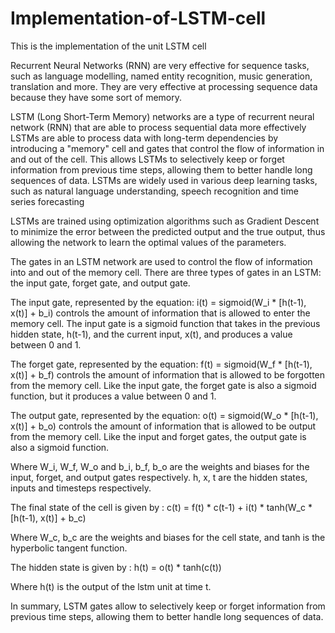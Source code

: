 # Implementation-of-LSTM-cell
This is the implementation of the unit LSTM cell

Recurrent Neural Networks (RNN) are very effective for sequence tasks, such as language modelling, named entity recognition, music generation, translation and more. 
They are very effective at processing sequence data because they have some sort of memory.

LSTM (Long Short-Term Memory) networks are a type of recurrent neural network (RNN) that are able to process sequential data more effectively LSTMs are able to process data with long-term dependencies by introducing a "memory" cell and gates that control the flow of information in and out of the cell. This allows LSTMs to selectively keep or forget information from previous time steps, allowing them to better handle long sequences of data. LSTMs are widely used in various deep learning tasks, such as natural language understanding, speech recognition and time series forecasting

LSTMs are trained using optimization algorithms such as Gradient Descent to minimize the error between the predicted output and the true output, thus allowing the network to learn the optimal values of the parameters.

The gates in an LSTM network are used to control the flow of information into and out of the memory cell. There are three types of gates in an LSTM: the input gate, forget gate, and output gate.

The input gate, represented by the equation:
i(t) = sigmoid(W_i * [h(t-1), x(t)] + b_i)
controls the amount of information that is allowed to enter the memory cell. The input gate is a sigmoid function that takes in the previous hidden state, h(t-1), and the current input, x(t), and produces a value between 0 and 1.

The forget gate, represented by the equation:
f(t) = sigmoid(W_f * [h(t-1), x(t)] + b_f)
controls the amount of information that is allowed to be forgotten from the memory cell. Like the input gate, the forget gate is also a sigmoid function, but it produces a value between 0 and 1.

The output gate, represented by the equation:
o(t) = sigmoid(W_o * [h(t-1), x(t)] + b_o)
controls the amount of information that is allowed to be output from the memory cell. Like the input and forget gates, the output gate is also a sigmoid function.

Where W_i, W_f, W_o and b_i, b_f, b_o are the weights and biases for the input, forget, and output gates respectively.
h, x, t are the hidden states,  inputs and timesteps respectively.

The final state of the cell is given by :
c(t) = f(t) * c(t-1) + i(t) * tanh(W_c * [h(t-1), x(t)] + b_c)

Where W_c, b_c are the weights and biases for the cell state, and tanh is the hyperbolic tangent function.

The hidden state is given by :
h(t) = o(t) * tanh(c(t))

Where h(t) is the output of the lstm unit at time t.

In summary, LSTM gates allow to selectively keep or forget information from previous time steps, allowing them to better handle long sequences of data.
